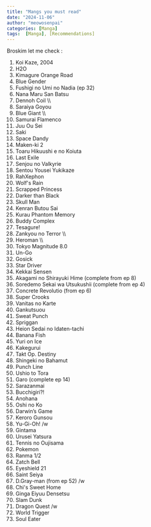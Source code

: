 ```yaml
---
title: "Mangs you must read"
date: "2024-11-06"
author: "meowosenpai"
categories: [Manga]
tags:  [Manga], [Recommendations]
---
```


Broskim let me check :
1. Koi Kaze, 2004  
2. H2O  
3. Kimagure Orange Road  
4. Blue Gender  
5. Fushigi no Umi no Nadia (ep 32)  
6. Nana Maru San Batsu  
7. Dennoh Coil  \\\\
8. Saraiya Goyou  
9. Blue Giant  \\\\
10. Samurai Flamenco  
11. Juu Ou Sei  
12. Saki  
13. Space Dandy  
14. Maken-ki 2  
15. Toaru Hikuushi e no Koiuta  
16. Last Exile  
17. Senjou no Valkyrie  
18. Sentou Yousei Yukikaze  
19. RahXephon  
20. Wolf's Rain  
21. Scrapped Princess  
22. Darker than Black  
23. Skull Man  
24. Kenran Butou Sai  
25. Kurau Phantom Memory  
26. Buddy Complex  
27. Tesagure!  
28. Zankyou no Terror  \\\\
29. Heroman  \\\\
30. Tokyo Magnitude 8.0  
31. Un-Go  
32. Gosick  
33. Star Driver  
34. Kekkai Sensen  
35. Akagami no Shirayuki Hime (complete from ep 8)  
36. Soredemo Sekai wa Utsukushii (complete from ep 4)  
37. Concrete Revolutio (from ep 6)  
38. Super Crooks  
39. Vanitas no Karte  
40. Gankutsuou  
41. Sweat Punch  
42. Spriggan  
43. Heion Sedai no Idaten-tachi  
44. Banana Fish  
45. Yuri on Ice  
46. Kakegurui  
47. Takt Op. Destiny  
48. Shingeki no Bahamut  
49. Punch Line  
50. Ushio to Tora  
51. Garo (complete ep 14)  
52. Sarazanmai  
53. Bucchigiri?!  
54. Anohana  
55. Oshi no Ko  
56. Darwin’s Game  
57. Keroro Gunsou  
58. Yu-Gi-Oh! /w  
59. Gintama  
60. Urusei Yatsura  
61. Tennis no Oujisama  
62. Pokemon  
63. Ranma 1/2  
64. Zatch Bell  
65. Eyeshield 21  
66. Saint Seiya  
67. D.Gray-man (from ep 52) /w  
68. Chi's Sweet Home  
69. Ginga Eiyuu Densetsu  
70. Slam Dunk  
71. Dragon Quest /w  
72. World Trigger  
73. Soul Eater  
